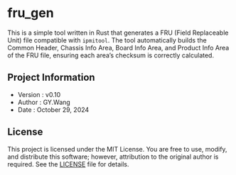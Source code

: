 # fru_gen

This is a simple tool written in Rust that generates a FRU (Field Replaceable Unit) file compatible with `ipmitool`. The tool automatically builds the Common Header, Chassis Info Area, Board Info Area, and Product Info Area of the FRU file, ensuring each area’s checksum is correctly calculated.

## Project Information
- Version   : v0.10
- Author    : GY.Wang
- Date      : October 29, 2024

## License

This project is licensed under the MIT License. You are free to use, modify, and distribute this software; however, attribution to the original author is required. See the [LICENSE](LICENSE) file for details.
